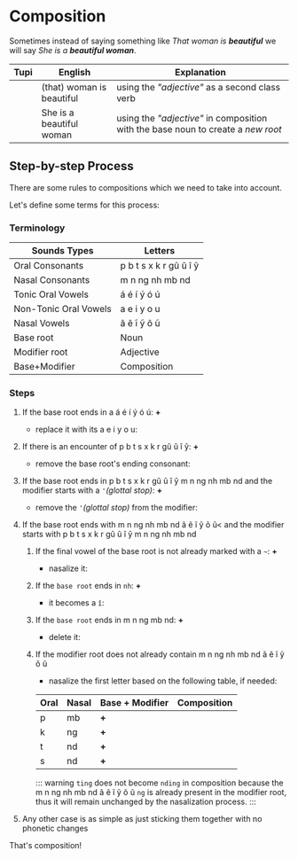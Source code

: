 # Composition

Sometimes instead of saying something like _That woman is **beautiful**_ we will say _She is a **beautiful woman**_.

| Tupi | English | Explanation |
|------|-----------------|--------|
| <root root="kunhã" /> <root root=i entryNumber=4 /> <root root='poranga' /> | (that) woman is beautiful | using the _"adjective"_ as a second class verb |
| <root root=i entryNumber=4 /> <root root="kunhã" /><root type=noun root='poranga' /> | She is a beautiful woman | using the _"adjective"_ in composition with the base noun to create a *new root* |

## Step-by-step Process

There are some rules to compositions which we need to take into account.

Let's define some terms for this process:

### Terminology

| Sounds Types     | Letters                 |
|------------------|-------------------------|
| Oral Consonants  | p b t s x k r gû û î ŷ  |
| Nasal Consonants | m n ng nh mb nd         |
| Tonic Oral Vowels      | á é í ý ó ú |
| Non-Tonic Oral Vowels      | a e i y o u |
| Nasal Vowels     | ã ẽ ĩ ỹ õ ũ             |
| Base root | Noun |
| Modifier root | Adjective |
| Base+Modifier | Composition |

### Steps

1.  If the base root ends in a <Tooltip content="Tonic Oral Vowel">á é í ý ó ú</Tooltip>:    <root root=îuká /> __+__ <root root=katu />
    -  replace it with its <Tooltip content="Non-Tonic Counterpart">a e i y o u</Tooltip>:    <root root=îuká type=compose adjective=katu />
1.  If there is an encounter of <Tooltip content="Oral Consonants">p b t s x k r gû û î ŷ</Tooltip>:    <root root=kutuk /> __+__ <root root=poxy />
    -  remove the base root's ending consonant:    <root root=kutuk type=compose adjective=poxy />
1.  If the base root ends in <Tooltip content="Any Consonant">p b t s x k r gû û î ŷ m n ng nh mb nd</Tooltip> and the modifier starts with a `'`_(glottal stop)_:  <root root=kutuk /> __+__ <root root="'anga" />
    -  remove the `'`_(glottal stop)_ from the modifier:    <root root=kutuk type=compose adjective="'anga" />
1.  If the base root ends with <Tooltip content="Any Nasal">m n ng nh mb nd ã ẽ ĩ ỹ õ ũ<</Tooltip> and the modifier starts with <Tooltip content="Any Consonant">p b t s x k r gû û î ŷ m n ng nh mb nd</Tooltip>
    1.  If the final vowel of the base root is not already marked with a `~`:   <root root=nhan /> __+__ <root root=mixyr />
        -   nasalize it:    <root root=nhan type=compose adjective="mixyr" />
    1.  If the `base root` ends in `nh`:  <root type=noun root="ky'ynha" /> __+__ <root root=mirĩ />  
        -   it becomes a `î`:    <root root="ky'ynha" type=compose adjective="mirĩ" />
    1.  If the `base root` ends in <Tooltip content="any other nasal consonant">m n ng mb nd</Tooltip>:   <root root="nhe'eng" /> __+__ <root root=mirĩ />
        -   delete it:    <root root="nhe'eng" type=compose adjective="mirĩ" />
    1.  If the modifier root does not already contain <Tooltip content="any nasals">m n ng nh mb nd ã ẽ ĩ ỹ õ ũ</Tooltip>
        -  nasalize the first letter based on the following table, if needed:
    
        | Oral | Nasal | Base + Modifier | Composition |
        |------|-------|-----------------|-------------|
        | p    | mb    | <root root="nhe'eng" /> __+__ <root root="poxy" /> | <root root="nhe'eng" type=compose adjective="poxy" /> |
        | k    | ng    | <root root="nhe'eng" /> __+__ <root root="katu" /> | <root root="nhe'eng" type=compose adjective="katu" /> |
        | t    | nd    | <root root="nhe'eng" /> __+__ <root root="tinga" /> | <root root="nhe'eng" type=compose adjective="tinga" /> |
        | s    | nd    | <root root="nhe'eng" /> __+__ <root root="supi" /> | <root root="nhe'eng" type=compose adjective="supi" /> |

        ::: warning
        `ting` does not become `nding` in composition because the <Tooltip content="nasal letter">m n ng nh mb nd ã ẽ ĩ ỹ õ ũ</Tooltip> `ng` is already present in the modifier root, thus it will remain unchanged by the nasalization process.
        :::

1.  Any other case is as simple as just sticking them together with no phonetic changes

That's composition!
